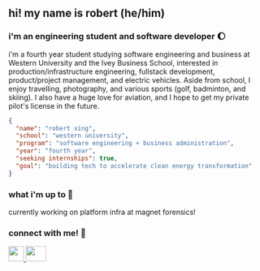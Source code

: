 ## hi! my name is robert (he/him)
### i'm an engineering student and software developer 🌔

i'm a fourth year student studying software engineering and business at Western University and the Ivey Business School, interested in production/infrastructure engineering, fullstack development, product/project management, and electric vehicles. Aside from school, I enjoy travelling, photography, and various sports (golf, badminton, and skiing). I also have a huge love for aviation, and I hope to get my private pilot's license in the future.

```json
{
  "name": "robert xing",
  "school": "western university",
  "program": "software engineering + business administration",
  "year": "fourth year",
  "seeking internships": true,
  "goal": "building tech to accelerate clean energy transformation"
}
```

### what i'm up to 🌿
currently working on platform infra at magnet forensics!

### connect with me! 📱
<p>
  <a href="https://www.linkedin.com/in/robertxing2004/" target="_blank">
    <img src="https://upload.wikimedia.org/wikipedia/commons/thumb/c/ca/LinkedIn_logo_initials.png/600px-LinkedIn_logo_initials.png?20140125013055" height="30" width="30">     
  </a>
  <a href="mailto:robertxing2004@gmail.com" target="_blank">
    <img src="https://mailmeteor.com/logos/assets/PNG/Gmail_Logo_512px.png" height="30" width="40">
  </a>
</p>

